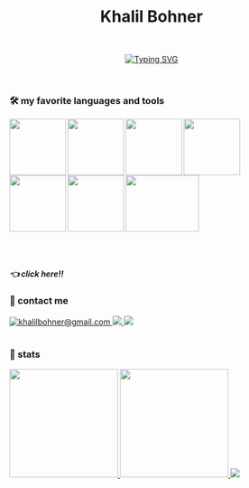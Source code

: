<h1 align="center">Khalil Bohner</h1>

<br />

<p align="center">
  <a href="https://git.io/typing-svg"><img src="https://readme-typing-svg.demolab.com?font=Roboto&weight=700&size=24&pause=250&color=F73636&background=FF008F00&center=true&vCenter=true&repeat=false&duration=10000&width=475&height=30&lines=The+guy+with+the+incovenient+last+name+😩;Full-stack+web+developer+🍁" alt="Typing SVG" /></a>
</p>

<br />

### 🛠 my favorite languages and tools

<div>
  <img align="left" width="100px" height="100px" src ="https://i.giphy.com/media/SS8CV2rQdlYNLtBCiF/giphy.gif" />
  <img align="left" width="100px" height="100px" src="https://media.giphy.com/media/ln7z2eWriiQAllfVcn/giphy.gif" />
  <img align="left" width="100px" height="100px" src="https://media2.giphy.com/media/eNAsjO55tPbgaor7ma/source.gif" />
  <img align="left" width="100px" height="100px" src="https://codetru.com/images/all/nodejsdis.gif" />
  <img align="left" width="100px" height="100px" src="https://seeklogo.com/images/N/nestjs-logo-09342F76C0-seeklogo.com.png" />
  <img align="left" width="100px" height="100px" src="https://encrypted-tbn0.gstatic.com/images?q=tbn:ANd9GcSonTMpvxzdyNABkx2DY2aYDnXH_thwPdqHog&usqp=CAU" />
  <img width="130px" height="100px" src="https://www.staffworx.co.uk/wp-content/uploads/2021/09/nextjs-gif.gif" />
</div>

<br />
<br />
<br />

***👈 click here!!***


### 🔔 contact me

<div>
<!-- email -->
  <a href="mailto:khalilbohner@gmail.com">
    <img title="khalilbohner@gmail.com" src="https://img.shields.io/badge/Gmail-D14836?style=for-the-badge&logo=gmail&logoColor=white" /> 
  </a>
  
<!-- hackerrank    -->
<!--    
  <a href="">
    <img src="https://img.shields.io/badge/-Hackerrank-2EC866?style=for-the-badge&logo=HackerRank&logoColor=white" />
  </a>
-->
  
<!-- leet code  -->
<!--    
  <a href="">
     <img src="https://img.shields.io/badge/-LeetCode-FFA116?style=for-the-badge&logo=LeetCode&logoColor=black" />
  </a>
 -->
  
<!-- linkedin -->
  <a href="https://www.linkedin.com/in/khalil-bohner-473465228/">
    <img src="https://img.shields.io/badge/LinkedIn-0077B5?style=for-the-badge&logo=linkedin&logoColor=white"/>
  </a>
  
<!-- instagram -->
  <a href="https://instagram.com/maymi_sk">
    <img src="https://img.shields.io/badge/Instagram-E4405F?style=for-the-badge&logo=instagram&logoColor=white"/>
  </a>
</div>

#

### 🗿 stats

<div>
   <a href="https://github.com/anuraghazra/github-readme-stats">
      <img src="https://denvercoder1-github-readme-stats.vercel.app/api/?username=Maymisk&show_icons=true&include_all_commits=true&count_private=true&theme=react&hide_border=true&bg_color=1F222E&title_color=F85D7F&icon_color=F8D866" height="192px"/>
  </a>
  
   <a href="https://github.com/anuraghazra/github-readme-stats">
     <img src="https://denvercoder1-github-readme-stats.vercel.app/api/top-langs/?username=Maymisk&langs_count=8&layout=compact&theme=react&hide_border=true&bg_color=1F222E&title_color=F85D7F&icon_color=F8D866&hide=Jupyter%20Notebook,Roff" height="192px"/>
   </a>
  
  <img src="https://github-profile-summary-cards.vercel.app/api/cards/profile-details?username=Maymisk&theme=vue" />
</div>


<br/>


<!-- **Maymisk/Maymisk** is a ✨ _special_ ✨ repository because its `README.md` (this file) appears on your GitHub profile.

Here are some ideas to get you started:

- 🔭 I’m currently working on ...
- 🌱 I’m currently learning ...
- 👯 I’m looking to collaborate on ...
- 🤔 I’m looking for help with ...
- 💬 Ask me about ...
- 📫 How to reach me: ...
- 😄 Pronouns: ...
- ⚡ Fun fact: ... -->
